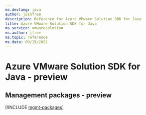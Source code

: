 ```yaml
---
ms.devlang: java
author: joshfree
description: Reference for Azure VMware Solution SDK for Java
title: Azure VMware Solution SDK for Java
ms.service: vmwaresolution
ms.author: jfree
ms.topic: reference
ms.data: 09/15/2022
---
```

# Azure VMware Solution SDK for Java - preview

## Management packages - preview
[!INCLUDE [mgmt-packages](vmware-solution-mgmt-index.md)]